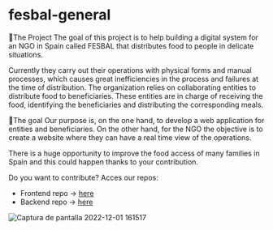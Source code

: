 # fesbal-general

🚀The Project
The goal of this project is to help building a digital system for an NGO in Spain called FESBAL that distributes food to people in delicate situations.

Currently they carry out their operations with physical forms and manual processes, which causes great inefficiencies in the process and failures at the time of distribution. The organization relies on collaborating entities to distribute food to beneficiaries. These entities are in charge of receiving the food, identifying the beneficiaries and distributing the corresponding meals.

🎯The goal
Our purpose is, on the one hand, to develop a web application for entities and beneficiaries. On the other hand, for the NGO the objective is to create a website where they can have a real time view of the operations.

There is a huge opportunity to improve the food access of many families in Spain and this could happen thanks to your contribution.

Do you want to contribute? Acces our repos:
- Frontend repo -> [here](https://github.com/TheTributeCommunity/fesbal-frontend)
- Backend repo -> [here](https://github.com/TheTributeCommunity/fesbal-backend)


![Captura de pantalla 2022-12-01 161517](https://user-images.githubusercontent.com/87816699/205103851-74dd0f19-cd67-459a-986f-a93960390da7.png)
